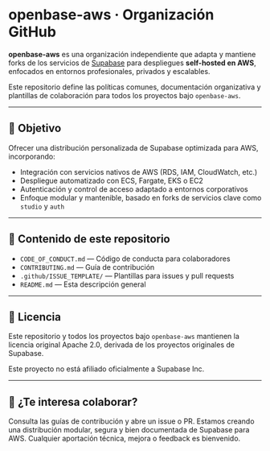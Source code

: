 # openbase-aws · Organización GitHub

**openbase-aws** es una organización independiente que adapta y mantiene forks de los servicios de [Supabase](https://github.com/supabase/supabase) para despliegues **self-hosted en AWS**, enfocados en entornos profesionales, privados y escalables.

Este repositorio define las políticas comunes, documentación organizativa y plantillas de colaboración para todos los proyectos bajo `openbase-aws`.

---

## 🎯 Objetivo

Ofrecer una distribución personalizada de Supabase optimizada para AWS, incorporando:

- Integración con servicios nativos de AWS (RDS, IAM, CloudWatch, etc.)
- Despliegue automatizado con ECS, Fargate, EKS o EC2
- Autenticación y control de acceso adaptado a entornos corporativos
- Enfoque modular y mantenible, basado en forks de servicios clave como `studio` y `auth`

---

## 📁 Contenido de este repositorio

- `CODE_OF_CONDUCT.md` — Código de conducta para colaboradores
- `CONTRIBUTING.md` — Guía de contribución
- `.github/ISSUE_TEMPLATE/` — Plantillas para issues y pull requests
- `README.md` — Esta descripción general

---

## 📄 Licencia

Este repositorio y todos los proyectos bajo `openbase-aws` mantienen la licencia original Apache 2.0, derivada de los proyectos originales de Supabase.

Este proyecto no está afiliado oficialmente a Supabase Inc.

---

## 🤝 ¿Te interesa colaborar?

Consulta las guías de contribución y abre un issue o PR. Estamos creando una distribución modular, segura y bien documentada de Supabase para AWS. Cualquier aportación técnica, mejora o feedback es bienvenido.
